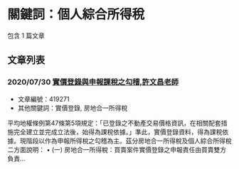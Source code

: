# 關鍵詞：個人綜合所得稅

包含 1 篇文章

## 文章列表

### 2020/07/30 [實價登錄與申報課稅之勾稽,許文昌老師](../../articles/419271_%E5%AF%A6%E5%83%B9%E7%99%BB%E9%8C%84%E8%88%87%E7%94%B3%E5%A0%B1%E8%AA%B2%E7%A8%85%E4%B9%8B%E5%8B%BE%E7%A8%BD%2C%E8%A8%B1%E6%96%87%E6%98%8C%E8%80%81%E5%B8%AB.md)
- 文章編號：419271
- 其他關鍵詞：實價登錄, 房地合一所得稅

平均地權條例第47條第5項規定：「已登錄之不動產交易價格資訊，在相關配套措施完全建立並完成立法後，始得為課稅依據。」準此，實價登錄資料，得為課稅依據。現階段以作為申報所得稅之勾稽為主。茲分房地合一所得稅及個人綜合所得稅二方面說明： • (一) 房地合一所得稅：買賣案件實價登錄之申報責任由買賣雙方負責...
